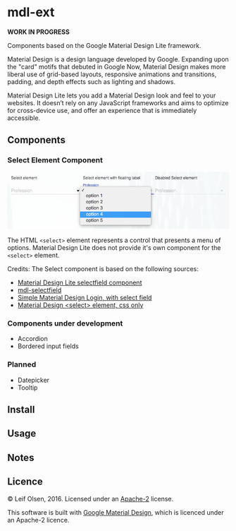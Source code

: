 # mdl-ext

**WORK IN PROGRESS**

Components based on the Google Material Design Lite framework.

Material Design is a design language developed by Google. Expanding upon the "card" motifs 
that debuted in Google Now, Material Design makes more liberal use of grid-based layouts, responsive animations and 
transitions, padding, and depth effects such as lighting and shadows.

Material Design Lite lets you add a Material Design look and feel to your websites. It doesn’t rely on any JavaScript 
frameworks and aims to optimize for cross-device use, and offer an experience that is immediately accessible.


## Components

### Select Element Component
![Select Elemenent Component](./etc/select-element.png)

The HTML ```<select>``` element represents a control that presents a menu of options. Material Design Lite 
does not provide it's own component for the ```<select>``` element.

Credits: The Select component is based on the following sources:
* [Material Design Lite selectfield component](https://github.com/mebibou/mdl-selectfield) 
* [mdl-selectfield](https://github.com/MEYVN-digital/mdl-selectfield)
* [Simple Material Design Login, with select field](http://codepen.io/michaelschofield/pen/qEzWaM)
* [Material Design &lt;select&gt; element, css only](http://codepen.io/pudgereyem/pen/PqBxQx)

### Components under development
* Accordion
* Bordered input fields

### Planned
* Datepicker
* Tooltip

## Install

## Usage

## Notes

## Licence
© Leif Olsen, 2016. Licensed under an
[Apache-2](https://github.com/leifoolsen/mdl-ext/blob/master/LICENSE) license.

This software is built with [Google Material Design](https://github.com/google/material-design-lite), 
which is licenced under an Apache-2 licence.
